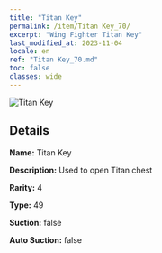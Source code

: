 ```yaml
---
title: "Titan Key"
permalink: /item/Titan Key_70/
excerpt: "Wing Fighter Titan Key"
last_modified_at: 2023-11-04
locale: en
ref: "Titan Key_70.md"
toc: false
classes: wide
---
```



 ![Titan Key](/images/item/Titan_Key_p.png)



## Details

 **Name:** Titan Key 

 **Description:** Used to open Titan chest

 **Rarity:** 4 

 **Type:** 49 

 **Suction:** false 

 **Auto Suction:** false 


